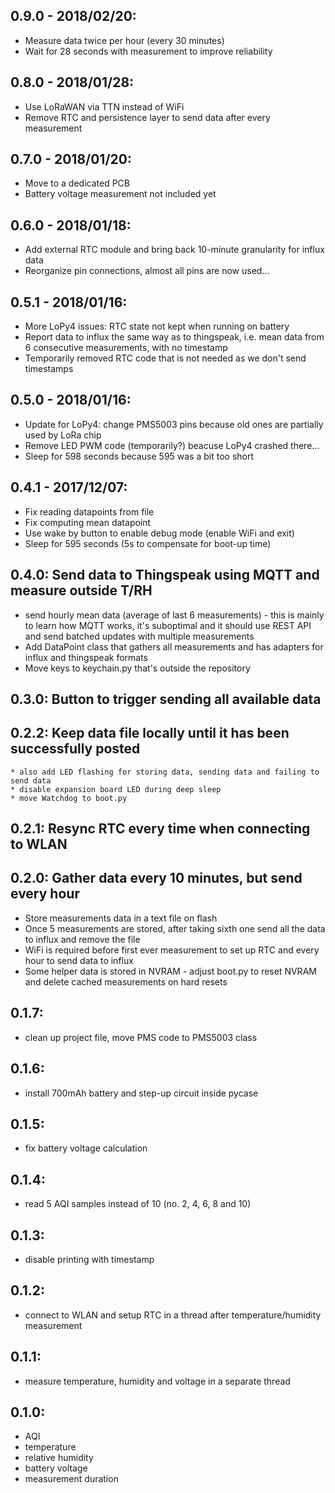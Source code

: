 0.9.0 - 2018/02/20:
--------------------
  * Measure data twice per hour (every 30 minutes)
  * Wait for 28 seconds with measurement to improve reliability

0.8.0 - 2018/01/28:
--------------------
  * Use LoRaWAN via TTN instead of WiFi
  * Remove RTC and persistence layer to send data after every measurement

0.7.0 - 2018/01/20:
--------------------
  * Move to a dedicated PCB
  * Battery voltage measurement not included yet

0.6.0 - 2018/01/18:
--------------------
  * Add external RTC module and bring back 10-minute granularity for influx data
  * Reorganize pin connections, almost all pins are now used...

0.5.1 - 2018/01/16:
--------------------
  * More LoPy4 issues: RTC state not kept when running on battery
  * Report data to influx the same way as to thingspeak, i.e. mean data from 6 consecutive
    measurements, with no timestamp
  * Temporarily removed RTC code that is not needed as we don't send timestamps

0.5.0 - 2018/01/16:
--------------------
  * Update for LoPy4: change PMS5003 pins because old ones are partially used by LoRa chip
  * Remove LED PWM code (temporarily?) beacuse LoPy4 crashed there...
  * Sleep for 598 seconds because 595 was a bit too short

0.4.1 - 2017/12/07:
--------------------
  * Fix reading datapoints from file
  * Fix computing mean datapoint
  * Use wake by button to enable debug mode (enable WiFi and exit)
  * Sleep for 595 seconds (5s to compensate for boot-up time)

0.4.0: Send data to Thingspeak using MQTT and measure outside T/RH
--------------------
  * send hourly mean data (average of last 6 measurements) - this is mainly to learn how
    MQTT works, it's suboptimal and it should use REST API and send batched updates with
    multiple measurements
  * Add DataPoint class that gathers all measurements and has adapters for influx and
    thingspeak formats
  * Move keys to keychain.py that's outside the repository

0.3.0: Button to trigger sending all available data
--------------------

0.2.2: Keep data file locally until it has been successfully posted
--------------------
	* also add LED flashing for storing data, sending data and failing to send data
	* disable expansion board LED during deep sleep
	* move Watchdog to boot.py

0.2.1: Resync RTC every time when connecting to WLAN
--------------------

0.2.0: Gather data every 10 minutes, but send every hour
--------------------
  * Store measurements data in a text file on flash
  * Once 5 measurements are stored, after taking sixth one
    send all the data to influx and remove the file
  * WiFi is required before first ever measurement to set up RTC
    and every hour to send data to influx
  * Some helper data is stored in NVRAM - adjust boot.py to reset
    NVRAM and delete cached measurements on hard resets

0.1.7:
--------------------
  * clean up project file, move PMS code to PMS5003 class

0.1.6:
--------------------
  * install 700mAh battery and step-up circuit inside pycase

0.1.5:
--------------------
  * fix battery voltage calculation

0.1.4:
--------------------
  * read 5 AQI samples instead of 10 (no. 2, 4, 6, 8 and 10)

0.1.3:
--------------------
  * disable printing with timestamp

0.1.2:
--------------------
  * connect to WLAN and setup RTC in a thread after temperature/humidity measurement

0.1.1:
--------------------
  * measure temperature, humidity and voltage in a separate thread

0.1.0:
--------------------
  * AQI
  * temperature
  * relative humidity
  * battery voltage
  * measurement duration
